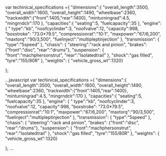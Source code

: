 var techinical_specifications ={
  "dimensions":{
  "overall_length":3500,
  "overall_width":1600,
  "overall_height":1490,
  "wheelbase":2360,
  "trackwidth":{"front":1405,"rear":1400},
  "minturningrad":4.5,
  "mingrndclr":170
  },
  "capacities":{
    "seating":5,
    "fuelcapacity":35
  },
  "engine":
  {
   " type":"kb",
    "noofcyclinder":3,
    "noofvalve":12,
    "capacity":998,
    "boxstroke": "73.0*79.5",
    "compressionrat":"10:1",
    "maxpower":"67/6,200",
    "maxtorq":"90/3,500",
    "fuelinject":"multipleptinjection"
  },
  "transmission":
  {
    "type":"5speed"
  },
  "chasis":
  {
    "steering":"rack and pinion",
    "brakes":
    {"front":"disc",
    "rear":"drums"},
    "suspension":
    {
      "front":"machphersonstrut",
      "rear":"lsolatedtrail"
    },
    "shock":"gas filled",
    "tyre":"155/80R"
  },
  "weights":
  {
  "vehicle_gross_wt":1320}

};



...javascript
var techinical_specifications ={
  "dimensions":{
  "overall_length":3500,
  "overall_width":1600,
  "overall_height":1490,
  "wheelbase":2360,
  "trackwidth":{"front":1405,"rear":1400},
  "minturningrad":4.5,
  "mingrndclr":170
  },
  "capacities":{
    "seating":5,
    "fuelcapacity":35
  },
  "engine":
  {
   " type":"kb",
    "noofcyclinder":3,
    "noofvalve":12,
    "capacity":998,
    "boxstroke": "73.0*79.5",
    "compressionrat":"10:1",
    "maxpower":"67/6,200",
    "maxtorq":"90/3,500",
    "fuelinject":"multipleptinjection"
  },
  "transmission":
  {
    "type":"5speed"
  },
  "chasis":
  {
    "steering":"rack and pinion",
    "brakes":
    {"front":"disc",
    "rear":"drums"},
    "suspension":
    {
      "front":"machphersonstrut",
      "rear":"lsolatedtrail"
    },
    "shock":"gas filled",
    "tyre":"155/80R"
  },
  "weights":
  {
  "vehicle_gross_wt":1320}

};
...

